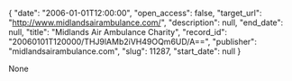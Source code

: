 {
  "date": "2006-01-01T12:00:00", 
  "open_access": false, 
  "target_url": "http://www.midlandsairambulance.com/", 
  "description": null, 
  "end_date": null, 
  "title": "Midlands Air Ambulance Charity", 
  "record_id": "20060101T120000/THJ9lAMb2iVH49OQm6UD/A==", 
  "publisher": "midlandsairambulance.com", 
  "slug": 11287, 
  "start_date": null
}

None